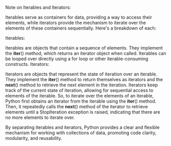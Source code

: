 Note on Iterables and Iterators:

Iterables serve as containers for data, providing a way to access their elements, while iterators provide the mechanism to iterate over the elements of these containers sequentially. Here's a breakdown of each:

Iterables:

Iterables are objects that contain a sequence of elements.
They implement the __iter__() method, which returns an iterator object when called.
Iterables can be looped over directly using a for loop or other iterable-consuming constructs.
Iterators:

Iterators are objects that represent the state of iteration over an iterable.
They implement the __iter__() method to return themselves as iterators and the __next__() method to retrieve the next element in the iteration.
Iterators keep track of the current state of iteration, allowing for sequential access to elements of the iterable.
So, to iterate over the elements of an iterable, Python first obtains an iterator from the iterable using the __iter__() method. Then, it repeatedly calls the __next__() method of the iterator to retrieve elements until a StopIteration exception is raised, indicating that there are no more elements to iterate over.

By separating iterables and iterators, Python provides a clear and flexible mechanism for working with collections of data, promoting code clarity, modularity, and reusability.
